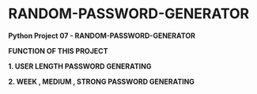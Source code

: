# RANDOM-PASSWORD-GENERATOR

**Python Project 07 - RANDOM-PASSWORD-GENERATOR**

**FUNCTION OF THIS PROJECT**

**1. USER LENGTH PASSWORD GENERATING**

**2. WEEK , MEDIUM , STRONG PASSWORD GENERATING**




